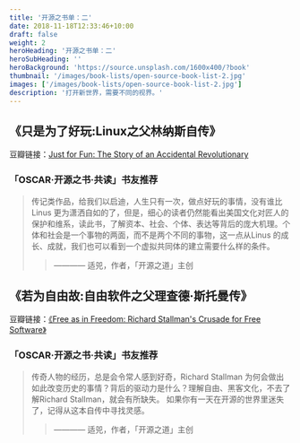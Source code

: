 ```yaml
---
title: '开源之书单：二'
date: 2018-11-18T12:33:46+10:00
draft: false
weight: 2
heroHeading: '开源之书单：二'
heroSubHeading: ''
heroBackground: 'https://source.unsplash.com/1600x400/?book'
thumbnail: '/images/book-lists/open-source-book-list-2.jpg'
images: ['/images/book-lists/open-source-book-list-2.jpg']
description: '打开新世界，需要不同的视界。'
---
```



## 《只是为了好玩:Linux之父林纳斯自传》

豆瓣链接：[Just for Fun: The Story of an Accidental Revolutionary](https://book.douban.com/subject/25930025/)

### 「OSCAR·开源之书·共读」书友推荐

> 传记类作品，给我们以启迪，人生只有一次，做点好玩的事情，没有谁比 Linus 更为潇洒自如的了，但是，细心的读者仍然能看出美国文化对匠人的保护和维系，读此书，了解资本、社会、个体、表达等背后的庞大机理。个体和社会是一个事物的两面，而不是两个不同的事物，这一点从Linus 的成长、成就，我们也可以看到一个虚拟共同体的建立需要什么样的条件。
> >  ———— 适兕，作者，「开源之道」主创

## 《若为自由故:自由软件之父理查德·斯托曼传》

豆瓣链接：[《Free as in Freedom: Richard Stallman's Crusade for Free Software》](https://book.douban.com/subject/26314527/)

### 「OSCAR·开源之书·共读」书友推荐

> 传奇人物的经历，总是会令常人感到好奇，Richard Stallman 为何会做出如此改变历史的事情？背后的驱动力是什么？理解自由、黑客文化，不去了解Richard Stallman，就会有所缺失。
> 如果你有一天在开源的世界里迷失了，记得从这本自传中寻找灵感。
> >  ———— 适兕，作者，「开源之道」主创